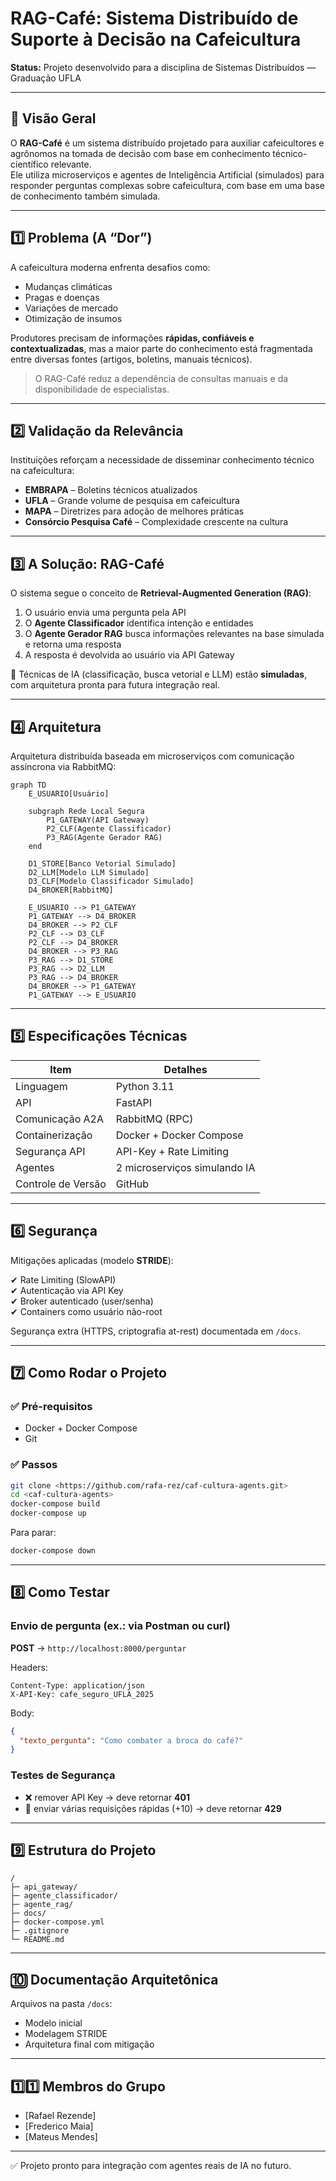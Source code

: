 # RAG-Café: Sistema Distribuído de Suporte à Decisão na Cafeicultura

**Status:** Projeto desenvolvido para a disciplina de Sistemas Distribuídos — Graduação UFLA

---

## 📌 Visão Geral

O **RAG-Café** é um sistema distribuído projetado para auxiliar cafeicultores e agrônomos na tomada de decisão com base em conhecimento técnico-científico relevante.  
Ele utiliza microserviços e agentes de Inteligência Artificial (simulados) para responder perguntas complexas sobre cafeicultura, com base em uma base de conhecimento também simulada.

---

## 1️⃣ Problema (A “Dor”)

A cafeicultura moderna enfrenta desafios como:
- Mudanças climáticas
- Pragas e doenças
- Variações de mercado
- Otimização de insumos

Produtores precisam de informações **rápidas, confiáveis e contextualizadas**, mas a maior parte do conhecimento está fragmentada entre diversas fontes (artigos, boletins, manuais técnicos).

> O RAG-Café reduz a dependência de consultas manuais e da disponibilidade de especialistas.

---

## 2️⃣ Validação da Relevância

Instituições reforçam a necessidade de disseminar conhecimento técnico na cafeicultura:

- **EMBRAPA** – Boletins técnicos atualizados
- **UFLA** – Grande volume de pesquisa em cafeicultura
- **MAPA** – Diretrizes para adoção de melhores práticas
- **Consórcio Pesquisa Café** – Complexidade crescente na cultura

---

## 3️⃣ A Solução: RAG-Café

O sistema segue o conceito de **Retrieval-Augmented Generation (RAG)**:

1. O usuário envia uma pergunta pela API
2. O **Agente Classificador** identifica intenção e entidades
3. O **Agente Gerador RAG** busca informações relevantes na base simulada e retorna uma resposta
4. A resposta é devolvida ao usuário via API Gateway

📌 Técnicas de IA (classificação, busca vetorial e LLM) estão **simuladas**, com arquitetura pronta para futura integração real.

---

## 4️⃣ Arquitetura

Arquitetura distribuída baseada em microserviços com comunicação assíncrona via RabbitMQ:

```mermaid
graph TD
    E_USUARIO[Usuário]

    subgraph Rede Local Segura
        P1_GATEWAY(API Gateway)
        P2_CLF(Agente Classificador)
        P3_RAG(Agente Gerador RAG)
    end

    D1_STORE[Banco Vetorial Simulado]
    D2_LLM[Modelo LLM Simulado]
    D3_CLF[Modelo Classificador Simulado]
    D4_BROKER[RabbitMQ]

    E_USUARIO --> P1_GATEWAY
    P1_GATEWAY --> D4_BROKER
    D4_BROKER --> P2_CLF
    P2_CLF --> D3_CLF
    P2_CLF --> D4_BROKER
    D4_BROKER --> P3_RAG
    P3_RAG --> D1_STORE
    P3_RAG --> D2_LLM
    P3_RAG --> D4_BROKER
    D4_BROKER --> P1_GATEWAY
    P1_GATEWAY --> E_USUARIO
```

---

## 5️⃣ Especificações Técnicas

| Item | Detalhes |
|------|----------|
| Linguagem | Python 3.11 |
| API | FastAPI |
| Comunicação A2A | RabbitMQ (RPC) |
| Containerização | Docker + Docker Compose |
| Segurança API | API-Key + Rate Limiting |
| Agentes | 2 microserviços simulando IA |
| Controle de Versão | GitHub |

---

## 6️⃣ Segurança

Mitigações aplicadas (modelo **STRIDE**):

✔ Rate Limiting (SlowAPI)  
✔ Autenticação via API Key  
✔ Broker autenticado (user/senha)  
✔ Containers como usuário não-root  

Segurança extra (HTTPS, criptografia at-rest) documentada em `/docs`.

---

## 7️⃣ Como Rodar o Projeto

### ✅ Pré-requisitos
- Docker + Docker Compose
- Git

### ✅ Passos

```bash
git clone <https://github.com/rafa-rez/caf-cultura-agents.git>
cd <caf-cultura-agents>
docker-compose build
docker-compose up
```

Para parar:

```bash
docker-compose down
```

---

## 8️⃣ Como Testar

### Envio de pergunta (ex.: via Postman ou curl)

**POST** → `http://localhost:8000/perguntar`

Headers:
```http
Content-Type: application/json
X-API-Key: cafe_seguro_UFLA_2025
```

Body:
```json
{
  "texto_pergunta": "Como combater a broca do café?"
}
```

### Testes de Segurança
- ❌ remover API Key → deve retornar **401**
- 🚨 enviar várias requisições rápidas (+10) → deve retornar **429**

---

## 9️⃣ Estrutura do Projeto

```
/
├─ api_gateway/
├─ agente_classificador/
├─ agente_rag/
├─ docs/
├─ docker-compose.yml
├─ .gitignore
└─ README.md
```

---

## 🔟 Documentação Arquitetônica

Arquivos na pasta `/docs`:
- Modelo inicial
- Modelagem STRIDE
- Arquitetura final com mitigação

---

## 1️⃣1️⃣ Membros do Grupo

- [Rafael Rezende]
- [Frederico Maia]
- [Mateus Mendes]

---

✅ Projeto pronto para integração com agentes reais de IA no futuro.
